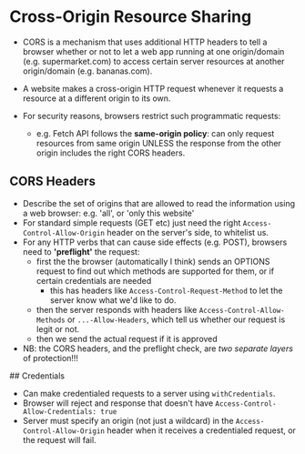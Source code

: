 # Cross-Origin Resource Sharing

* CORS is a mechanism that uses additional HTTP headers to tell a browser whether or not to let a web app running at one origin/domain (e.g. supermarket.com) to access certain server resources at another origin/domain (e.g. bananas.com).
* A website makes a cross-origin HTTP request whenever it requests a resource at a different origin to its own.

* For security reasons, browsers restrict such programmatic requests:
  - e.g. Fetch API follows the **same-origin policy**: can only request resources from same origin UNLESS the response from the other origin includes the right CORS headers.

## CORS Headers

* Describe the set of origins that are allowed to read the information using a web browser: e.g. 'all', or 'only this website'
* For standard simple requests (GET etc) just need the right `Access-Control-Allow-Origin` header on the server's side, to whitelist us.
* For any HTTP verbs that can cause side effects (e.g. POST), browsers need to **'preflight'** the request:
  - first the the browser (automatically I think) sends an OPTIONS request to find out which methods are supported for them, or if certain credentials are needed
    - this has headers like `Access-Control-Request-Method` to let the server know what we'd like to do.
  - then the server responds with headers like `Access-Control-Allow-Methods` or `...-Allow-Headers`, which tell us whether our request is legit or not.
  - then we send the actual request if it is approved
* NB: the CORS headers, and the preflight check, are _two separate layers_ of protection!!!


## Credentials

* Can make credentialed requests to a server using `withCredentials`.
* Browser will reject and response that doesn't have `Access-Control-Allow-Credentials: true`
* Server must specify an origin (not just a wildcard) in the `Access-Control-Allow-Origin` header when it receives a credentialed request, or the request will fail.
